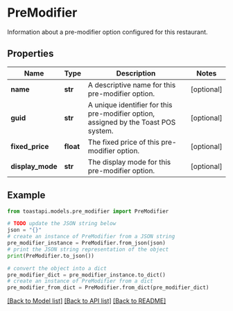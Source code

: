 # PreModifier

Information about a pre-modifier option configured for this restaurant. 

## Properties

Name | Type | Description | Notes
------------ | ------------- | ------------- | -------------
**name** | **str** | A descriptive name for this pre-modifier option.  | [optional] 
**guid** | **str** | A unique identifier for this pre-modifier option, assigned by the Toast POS system.  | [optional] 
**fixed_price** | **float** | The fixed price of this pre-modifier option.  | [optional] 
**display_mode** | **str** | The display mode for this pre-modifier option.  | [optional] 

## Example

```python
from toastapi.models.pre_modifier import PreModifier

# TODO update the JSON string below
json = "{}"
# create an instance of PreModifier from a JSON string
pre_modifier_instance = PreModifier.from_json(json)
# print the JSON string representation of the object
print(PreModifier.to_json())

# convert the object into a dict
pre_modifier_dict = pre_modifier_instance.to_dict()
# create an instance of PreModifier from a dict
pre_modifier_from_dict = PreModifier.from_dict(pre_modifier_dict)
```
[[Back to Model list]](../README.md#documentation-for-models) [[Back to API list]](../README.md#documentation-for-api-endpoints) [[Back to README]](../README.md)


